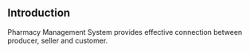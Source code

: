 ## Introduction
Pharmacy Management System provides effective connection between producer, seller and customer. 
